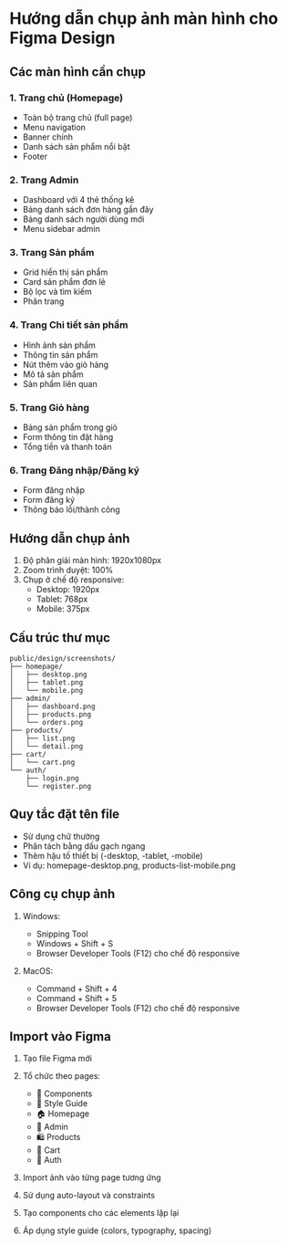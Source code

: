 # Hướng dẫn chụp ảnh màn hình cho Figma Design

## Các màn hình cần chụp

### 1. Trang chủ (Homepage)
- Toàn bộ trang chủ (full page)
- Menu navigation
- Banner chính
- Danh sách sản phẩm nổi bật
- Footer

### 2. Trang Admin
- Dashboard với 4 thẻ thống kê
- Bảng danh sách đơn hàng gần đây
- Bảng danh sách người dùng mới
- Menu sidebar admin

### 3. Trang Sản phẩm
- Grid hiển thị sản phẩm
- Card sản phẩm đơn lẻ
- Bộ lọc và tìm kiếm
- Phân trang

### 4. Trang Chi tiết sản phẩm
- Hình ảnh sản phẩm
- Thông tin sản phẩm
- Nút thêm vào giỏ hàng
- Mô tả sản phẩm
- Sản phẩm liên quan

### 5. Trang Giỏ hàng
- Bảng sản phẩm trong giỏ
- Form thông tin đặt hàng
- Tổng tiền và thanh toán

### 6. Trang Đăng nhập/Đăng ký
- Form đăng nhập
- Form đăng ký
- Thông báo lỗi/thành công

## Hướng dẫn chụp ảnh

1. Độ phân giải màn hình: 1920x1080px
2. Zoom trình duyệt: 100%
3. Chụp ở chế độ responsive:
   - Desktop: 1920px
   - Tablet: 768px
   - Mobile: 375px

## Cấu trúc thư mục

```
public/design/screenshots/
├── homepage/
│   ├── desktop.png
│   ├── tablet.png
│   └── mobile.png
├── admin/
│   ├── dashboard.png
│   ├── products.png
│   └── orders.png
├── products/
│   ├── list.png
│   └── detail.png
├── cart/
│   └── cart.png
└── auth/
    ├── login.png
    └── register.png
```

## Quy tắc đặt tên file

- Sử dụng chữ thường
- Phân tách bằng dấu gạch ngang
- Thêm hậu tố thiết bị (-desktop, -tablet, -mobile)
- Ví dụ: homepage-desktop.png, products-list-mobile.png

## Công cụ chụp ảnh

1. Windows: 
   - Snipping Tool
   - Windows + Shift + S
   - Browser Developer Tools (F12) cho chế độ responsive

2. MacOS:
   - Command + Shift + 4
   - Command + Shift + 5
   - Browser Developer Tools (F12) cho chế độ responsive

## Import vào Figma

1. Tạo file Figma mới
2. Tổ chức theo pages:
   - 📱 Components
   - 🎨 Style Guide
   - 🏠 Homepage
   - 👤 Admin
   - 🛍️ Products
   - 🛒 Cart
   - 🔐 Auth

3. Import ảnh vào từng page tương ứng
4. Sử dụng auto-layout và constraints
5. Tạo components cho các elements lặp lại
6. Áp dụng style guide (colors, typography, spacing) 